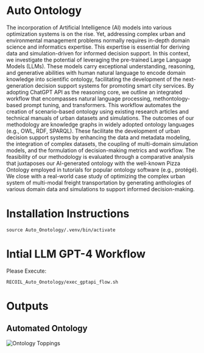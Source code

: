 # Auto Ontology
The incorporation of Artificial Intelligence (AI) models into various optimization systems is on the rise. Yet, addressing complex urban and environmental management problems normally requires in-depth domain science and informatics expertise. This expertise is essential for deriving data and simulation-driven for informed decision support. In this context, we investigate the potential of leveraging the pre-trained Large Language Models (LLMs). These models carry exceptional understanding, reasoning, and generative abilities with human natural language to encode domain knowledge into scientific ontology, facilitating the development of the next-generation decision support systems for promoting smart city services. 
By adopting ChatGPT API as the reasoning core, we outline an integrated workflow that encompasses natural language processing, methontology-based prompt tuning, and transformers. This workflow automates the creation of scenario-based ontology using existing research articles and technical manuals of urban datasets and simulations. The outcomes of our methodology are knowledge graphs in widely adopted ontology languages (e.g., OWL, RDF, SPARQL). These facilitate the development of urban decision support systems by enhancing the data and metadata modeling, the integration of complex datasets, the coupling of multi-domain simulation models, and the formulation of decision-making metrics and workflow. The feasibility of our methodology is evaluated through a comparative analysis that juxtaposes our AI-generated ontology with the well-known Pizza Ontology employed in tutorials for popular ontology software (e.g., protégé). We close with a real-world case study of optimizing the complex urban system of multi-modal freight transportation by generating anthologies of various domain data and simulations to support informed decision-making.


<!-- python3 -m venv /home/pip install -U layoutparserjose/RECOIL_Auto_Onotology/.venv -->

# Installation Instructions
```
source Auto_Onotology/.venv/bin/activate

```



<!-- 
# PPT
```
https://liveutk.sharepoint.com/sites/ARPA-EProposal/Shared%20Documents/General/ORNL/Dr.Xu/RECOIL_AUTO_ONTO.pptx?web=1
``` -->


<!-- # Paper Collection

```

https://www.zotero.org/groups/5479511/auto_onto

``` -->




<!-- # GDrive

```

https://drive.google.com/drive/folders/1U7H-KN-kqNMRBfjr77V1KOPgXsqSJQWr?usp=sharing

``` -->

# Intial LLM GPT-4 Workflow
Please Execute:
```
RECOIL_Auto_Onotology/exec_gptapi_flow.sh
```

# Outputs
## Automated Ontology

![Ontology Toppings](/Users/user/Auto_Onotology/figures/ONTOLOGY_TOPPINGS.png)


<!-- # New RAG + LLM Workflow

```
For further instructions please check:

 RECOIL_Auto_Onotology/LLMAuto/Readme.md

``` -->

